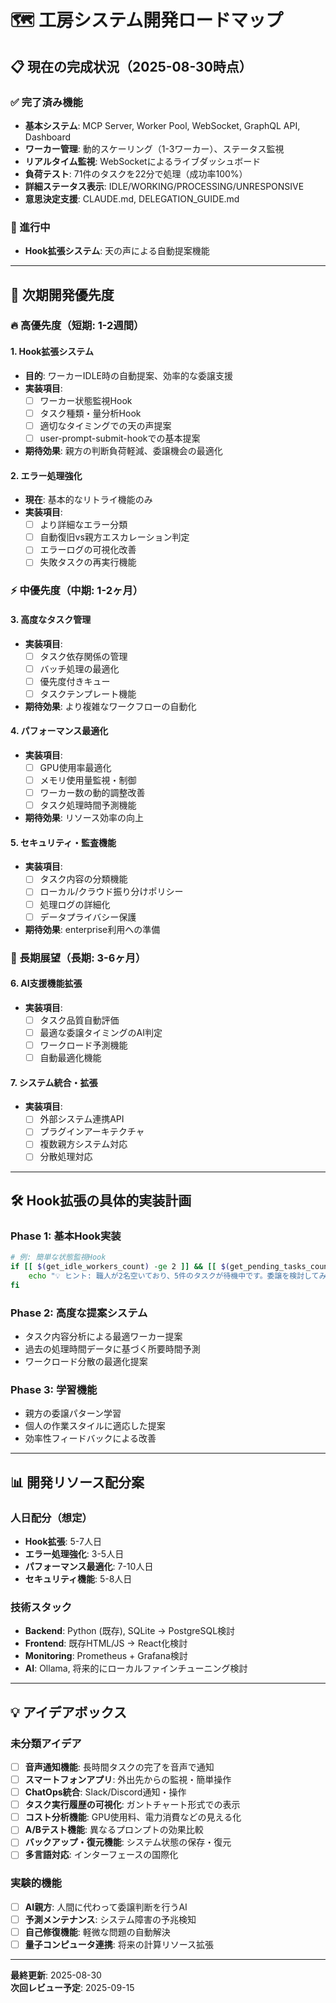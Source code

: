 # 🗺️ 工房システム開発ロードマップ

## 📋 現在の完成状況（2025-08-30時点）

### ✅ 完了済み機能
- **基本システム**: MCP Server, Worker Pool, WebSocket, GraphQL API, Dashboard
- **ワーカー管理**: 動的スケーリング（1-3ワーカー）、ステータス監視
- **リアルタイム監視**: WebSocketによるライブダッシュボード
- **負荷テスト**: 71件のタスクを22分で処理（成功率100%）
- **詳細ステータス表示**: IDLE/WORKING/PROCESSING/UNRESPONSIVE
- **意思決定支援**: CLAUDE.md, DELEGATION_GUIDE.md

### 🚧 進行中
- **Hook拡張システム**: 天の声による自動提案機能

---

## 🎯 次期開発優先度

### 🔥 高優先度（短期: 1-2週間）

#### 1. Hook拡張システム
- **目的**: ワーカーIDLE時の自動提案、効率的な委譲支援
- **実装項目**:
  - [ ] ワーカー状態監視Hook
  - [ ] タスク種類・量分析Hook
  - [ ] 適切なタイミングでの天の声提案
  - [ ] user-prompt-submit-hookでの基本提案
- **期待効果**: 親方の判断負荷軽減、委譲機会の最適化

#### 2. エラー処理強化
- **現在**: 基本的なリトライ機能のみ
- **実装項目**:
  - [ ] より詳細なエラー分類
  - [ ] 自動復旧vs親方エスカレーション判定
  - [ ] エラーログの可視化改善
  - [ ] 失敗タスクの再実行機能

### ⚡ 中優先度（中期: 1-2ヶ月）

#### 3. 高度なタスク管理
- **実装項目**:
  - [ ] タスク依存関係の管理
  - [ ] バッチ処理の最適化
  - [ ] 優先度付きキュー
  - [ ] タスクテンプレート機能
- **期待効果**: より複雑なワークフローの自動化

#### 4. パフォーマンス最適化
- **実装項目**:
  - [ ] GPU使用率最適化
  - [ ] メモリ使用量監視・制御
  - [ ] ワーカー数の動的調整改善
  - [ ] タスク処理時間予測機能
- **期待効果**: リソース効率の向上

#### 5. セキュリティ・監査機能
- **実装項目**:
  - [ ] タスク内容の分類機能
  - [ ] ローカル/クラウド振り分けポリシー
  - [ ] 処理ログの詳細化
  - [ ] データプライバシー保護
- **期待効果**: enterprise利用への準備

### 🔮 長期展望（長期: 3-6ヶ月）

#### 6. AI支援機能拡張
- **実装項目**:
  - [ ] タスク品質自動評価
  - [ ] 最適な委譲タイミングのAI判定
  - [ ] ワークロード予測機能
  - [ ] 自動最適化機能

#### 7. システム統合・拡張
- **実装項目**:
  - [ ] 外部システム連携API
  - [ ] プラグインアーキテクチャ
  - [ ] 複数親方システム対応
  - [ ] 分散処理対応

---

## 🛠️ Hook拡張の具体的実装計画

### Phase 1: 基本Hook実装
```bash
# 例: 簡単な状態監視Hook
if [[ $(get_idle_workers_count) -ge 2 ]] && [[ $(get_pending_tasks_count) -ge 5 ]]; then
    echo "💡 ヒント: 職人が2名空いており、5件のタスクが待機中です。委譲を検討してみませんか？"
fi
```

### Phase 2: 高度な提案システム
- タスク内容分析による最適ワーカー提案
- 過去の処理時間データに基づく所要時間予測
- ワークロード分散の最適化提案

### Phase 3: 学習機能
- 親方の委譲パターン学習
- 個人の作業スタイルに適応した提案
- 効率性フィードバックによる改善

---

## 📊 開発リソース配分案

### 人日配分（想定）
- **Hook拡張**: 5-7人日
- **エラー処理強化**: 3-5人日  
- **パフォーマンス最適化**: 7-10人日
- **セキュリティ機能**: 5-8人日

### 技術スタック
- **Backend**: Python (既存), SQLite → PostgreSQL検討
- **Frontend**: 既存HTML/JS → React化検討
- **Monitoring**: Prometheus + Grafana検討
- **AI**: Ollama, 将来的にローカルファインチューニング検討

---

## 💡 アイデアボックス

### 未分類アイデア
- [ ] **音声通知機能**: 長時間タスクの完了を音声で通知
- [ ] **スマートフォンアプリ**: 外出先からの監視・簡単操作
- [ ] **ChatOps統合**: Slack/Discord通知・操作
- [ ] **タスク実行履歴の可視化**: ガントチャート形式での表示
- [ ] **コスト分析機能**: GPU使用料、電力消費などの見える化
- [ ] **A/Bテスト機能**: 異なるプロンプトの効果比較
- [ ] **バックアップ・復元機能**: システム状態の保存・復元
- [ ] **多言語対応**: インターフェースの国際化

### 実験的機能
- [ ] **AI親方**: 人間に代わって委譲判断を行うAI
- [ ] **予測メンテナンス**: システム障害の予兆検知
- [ ] **自己修復機能**: 軽微な問題の自動解決
- [ ] **量子コンピュータ連携**: 将来の計算リソース拡張

---

**最終更新**: 2025-08-30  
**次回レビュー予定**: 2025-09-15